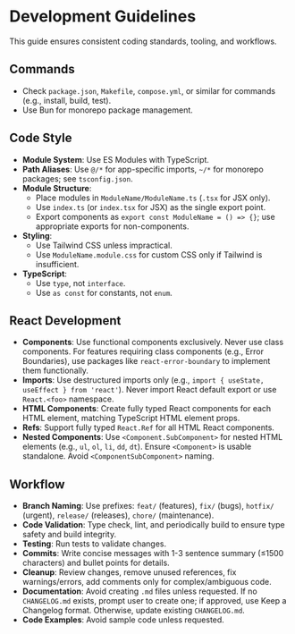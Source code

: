 # Development Guidelines

This guide ensures consistent coding standards, tooling, and workflows.

## Commands

- Check `package.json`, `Makefile`, `compose.yml`, or similar for commands (e.g., install, build, test).
- Use Bun for monorepo package management.

## Code Style

- **Module System**: Use ES Modules with TypeScript.
- **Path Aliases**: Use `@/*` for app-specific imports, `~/*` for monorepo packages; see `tsconfig.json`.
- **Module Structure**:
  - Place modules in `ModuleName/ModuleName.ts` (`.tsx` for JSX only).
  - Use `index.ts` (or `index.tsx` for JSX) as the single export point.
  - Export components as `export const ModuleName = () => {}`; use appropriate exports for non-components.
- **Styling**:
  - Use Tailwind CSS unless impractical.
  - Use `ModuleName.module.css` for custom CSS only if Tailwind is insufficient.
- **TypeScript**:
  - Use `type`, not `interface`.
  - Use `as const` for constants, not `enum`.

## React Development

- **Components**: Use functional components exclusively. Never use class components. For features requiring class components (e.g., Error Boundaries), use packages like `react-error-boundary` to implement them functionally.
- **Imports**: Use destructured imports only (e.g., `import { useState, useEffect } from 'react'`). Never import React default export or use `React.<foo>` namespace.
- **HTML Components**: Create fully typed React components for each HTML element, matching TypeScript HTML element props.
- **Refs**: Support fully typed `React.Ref` for all HTML React components.
- **Nested Components**: Use `<Component.SubComponent>` for nested HTML elements (e.g., `ul`, `ol`, `li`, `dd`, `dt`). Ensure `<Component>` is usable standalone. Avoid `<ComponentSubComponent>` naming.

## Workflow

- **Branch Naming**: Use prefixes: `feat/` (features), `fix/` (bugs), `hotfix/` (urgent), `release/` (releases), `chore/` (maintenance).
- **Code Validation**: Type check, lint, and periodically build to ensure type safety and build integrity.
- **Testing**: Run tests to validate changes.
- **Commits**: Write concise messages with 1-3 sentence summary (≤1500 characters) and bullet points for details.
- **Cleanup**: Review changes, remove unused references, fix warnings/errors, add comments only for complex/ambiguous code.
- **Documentation**: Avoid creating `.md` files unless requested. If no `CHANGELOG.md` exists, prompt user to create one; if approved, use Keep a Changelog format. Otherwise, update existing `CHANGELOG.md`.
- **Code Examples**: Avoid sample code unless requested.
